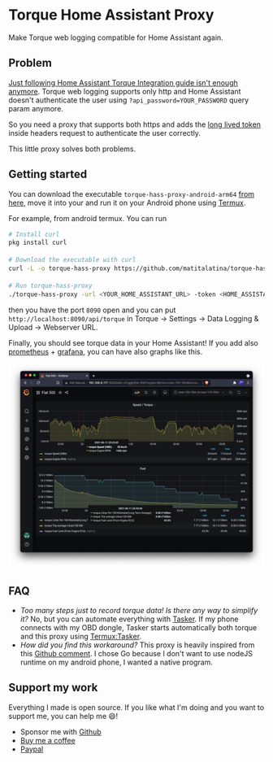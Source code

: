 # Torque Home Assistant Proxy

Make Torque web logging compatible for Home Assistant again.

## Problem

[Just following Home Assistant Torque Integration guide isn't enough anymore](https://www.home-assistant.io/integrations/torque/). Torque web logging supports only http and Home Assistant doesn't authenticate the user using `?api_password=YOUR_PASSWORD` query param anymore.

So you need a proxy that supports both https and adds the [long lived token](https://developers.home-assistant.io/docs/auth_api/#long-lived-access-token) inside headers request to authenticate the user correctly.

This little proxy solves both problems.

## Getting started

You can download the executable `torque-hass-proxy-android-arm64` [from here](https://github.com/matitalatina/torque-hass-proxy/releases/tag/v1.0.0), move it into your and run it on your Android phone using [Termux](https://termux.com/).

For example, from android termux. You can run

```bash
# Install curl
pkg install curl

# Download the executable with curl
curl -L -o torque-hass-proxy https://github.com/matitalatina/torque-hass-proxy/releases/download/v1.0.0/torque-hass-proxy-android-arm64

# Run torque-hass-proxy
./torque-hass-proxy -url <YOUR_HOME_ASSISTANT_URL> -token <HOME_ASSISTANT_LIVE_TOKEN>
```

then you have the port `8090` open and you can put `http://localhost:8090/api/torque` in Torque -> Settings -> Data Logging & Upload -> Webserver URL.

Finally, you should see torque data in your Home Assistant! If you add also [prometheus](https://www.home-assistant.io/integrations/prometheus/) + [grafana](https://grafana.com/), you can have also graphs like this.

![Car data on Grafana](assets/grafana.png)

## FAQ

- *Too many steps just to record torque data! Is there any way to simplify it?* No, but you can automate everything with [Tasker](https://play.google.com/store/apps/details?id=net.dinglisch.android.taskerm&hl=it&gl=US). If my phone connects with my OBD dongle, Tasker starts automatically both torque and this proxy using [Termux:Tasker](https://play.google.com/store/apps/details?id=com.termux.tasker&hl=it&gl=US).
- *How did you find this workaround?* This proxy is heavily inspired from this [Github comment](https://github.com/home-assistant/core/issues/28836#issuecomment-579887196). I chose Go because I don't want to use nodeJS runtime on my android phone, I wanted a native program.

## Support my work

Everything I made is open source.
If you like what I'm doing and you want to support me, you can help me 😄!

- Sponsor me with [Github](https://github.com/sponsors/matitalatina)
- [Buy me a coffee](https://www.buymeacoffee.com/mattianatali)
- [Paypal](https://paypal.me/mattianatali)